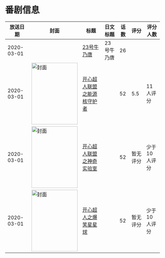 # 番剧信息

|放送日期|封面|标题|日文标题|话数|评分|评分人数|
|---|---|---|---|---|---|---|
|2020-03-01||[23号牛乃唐](https://bangumi.tv/subject/416053)|23号牛乃唐|26|||
|2020-03-01|<img src="https://lain.bgm.tv/pic/cover/c/b0/a3/320424_Llv6V.jpg" alt="封面" style="width:150px;height:200px;object-fit:cover;">|[开心超人联盟之能源核守护者](https://bangumi.tv/subject/320424)||52|5.5|11人评分|
|2020-03-01|<img src="https://lain.bgm.tv/pic/cover/c/f0/c1/320425_1O13Z.jpg" alt="封面" style="width:150px;height:200px;object-fit:cover;">|[开心超人联盟之神奇实验室](https://bangumi.tv/subject/320425)||52|暂无评分|少于10人评分|
|2020-03-01|<img src="https://lain.bgm.tv/pic/cover/c/83/4d/320426_ahxy2.jpg" alt="封面" style="width:150px;height:200px;object-fit:cover;">|[开心超人之爆笑星星球](https://bangumi.tv/subject/320426)||52|暂无评分|少于10人评分|

